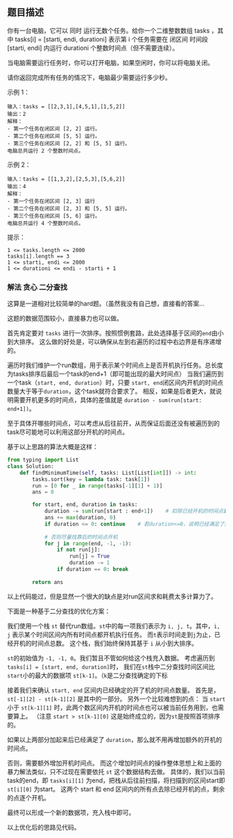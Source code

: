 ## 题目描述
你有一台电脑，它可以 同时 运行无数个任务。给你一个二维整数数组 tasks ，其中 tasks[i] = [starti, endi, durationi] 表示第 i 个任务需要在 闭区间 时间段 [starti, endi] 内运行 durationi 个整数时间点（但不需要连续）。

当电脑需要运行任务时，你可以打开电脑，如果空闲时，你可以将电脑关闭。

请你返回完成所有任务的情况下，电脑最少需要运行多少秒。

示例 1：
```
输入：tasks = [[2,3,1],[4,5,1],[1,5,2]]
输出：2
解释：
- 第一个任务在闭区间 [2, 2] 运行。
- 第二个任务在闭区间 [5, 5] 运行。
- 第三个任务在闭区间 [2, 2] 和 [5, 5] 运行。
电脑总共运行 2 个整数时间点。
```
示例 2：
```
输入：tasks = [[1,3,2],[2,5,3],[5,6,2]]
输出：4
解释：
- 第一个任务在闭区间 [2, 3] 运行
- 第二个任务在闭区间 [2, 3] 和 [5, 5] 运行。
- 第三个任务在闭区间 [5, 6] 运行。
电脑总共运行 4 个整数时间点。
```

提示：
```
1 <= tasks.length <= 2000
tasks[i].length == 3
1 <= starti, endi <= 2000
1 <= durationi <= endi - starti + 1 
```

### 解法 贪心 二分查找
这算是一道相对比较简单的hard题。（虽然我没有自己想，直接看的答案…

这题的数据范围较小，直接暴力也可以做。

首先肯定要对 `tasks` 进行一次排序。按照惯例套路，此处选择基于区间的`end`由小到大排序。
这么做的好处是，可以确保从左到右遍历的过程中右边界是有序递增的。

遍历时我们维护一个run数组，用于表示某个时间点上是否开机执行任务。总长度为tasks排序后最后一个task的end+1（即可能出现的最大时间点）
当我们遍历到一个task（`start, end, duration`）时，只要 `start, end`闭区间内开机的时间点数量大于等于`duration`，这个task就符合要求了。
相反，如果是后者更大，就说明需要开机更多的时间点，具体的差值就是 `duration - sum(run[start: end+1])`。

至于具体开哪些时间点，可以考虑从后往前开，从而保证后面还没有被遍历到的task尽可能地可以利用这部分开机的时间点。

基于以上思路的算法大概是这样：
```python
from typing import List
class Solution:
    def findMinimumTime(self, tasks: List[List[int]]) -> int:
        tasks.sort(key = lambda task: task[1])
        run = [0 for _ in range(tasks[-1][1] + 1)]
        ans = 0

        for start, end, duration in tasks:
            duration -= sum(run[start : end+1])    # 扣除已经开机的时间点数量
            ans += max(duration, 0)
            if duration <= 0: continue    # 若duration<=0，说明已经满足了要求
            
            # 否则尽量找靠后的时间点开机
            for j in range(end, -1, -1):
                if not run[j]:
                    run[j] = True
                    duration -= 1
                if duration == 0: break
        
        return ans
```

以上代码能过，但是显然一个很大的缺点是对run区间求和耗费太多计算力了。

下面是一种基于二分查找的优化方案：

我们使用一个栈 `st` 替代run数组。`st`中的每一项我们表示为 `i, j, t`。其中，`i, j` 表示某个时间区间内所有时间点都开机执行任务。
而`t`表示时间走到`j`为止，已经开机的时间点总数。
这个栈，我们始终保持其基于 `i` 从小到大排序。

`st`的初始值为 `-1, -1, 0`。我们暂且不管如何给这个栈充入数据。
考虑遍历到 `tasks[i] = [start, end, duration]`时，
我们在`st`栈中二分查找时间区间比`start`小的最大的数据项 `st[k-1]`。（`k`是二分查找确定的下标

接着我们来确认 `start, end` 区间内已经确定的开了机的时间点数量。
首先是，`st[-1][2] - st[k-1][2]` 是其中的一部分。
另外一个比较难想到的点： 当 `start` 小于 `st[k-1][1]` 时，此两个数区间内开机的时间点也可以被当前任务用到，也需要算上。
（注意 `start > st[k-1][0]` 这是始终成立的，因为`st`是按照首项排序的。

如果以上两部分加起来后已经满足了 `duration`，那么就不用再增加额外的开机的时间点。

否则，需要额外增加开机时间点。
而这个增加时间点的操作整体思想上和上面的暴力解法类似，只不过现在需要依托 `st` 这个数据结构去做。
具体的，我们以当前task的end，即 `tasks[i][1]` 为end，把栈从后往前扫描，将扫描到的区间start即 `st[i][0]` 为start。
这两个 start 和 end 区间内的所有点去除已经开机的点，剩余的点逐个开机。

最终可以形成一个新的数据项，充入栈中即可。

以上优化后的思路见代码。
